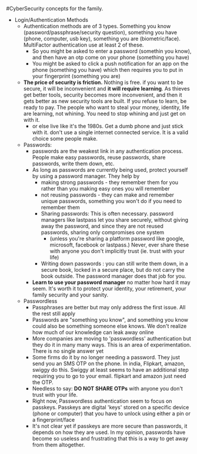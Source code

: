 #CyberSecurity concepts for the family. 
  - Login/Authentication Methods
    - Authentication methods are of 3 types. Something you know (password/passphrase/security question), something you have (phone, computer, usb key), something you are (biometric/face). MultiFactor authentication use at least 2 of these. 
      - So you might be asked to enter a password (somethin you know), and then have an otp come on your phone (something you have)
      - You might be asked to click a push notification for an app on the phone (something you have) which then requires you to put in your fingerprint (something you are)
    - **The price of security is friction.** Nothing is free. if you want to be secure, it will be inconvenient and **it will require learning**. As thieves get better tools, security becomes more inconvenient, and then it gets better as new security tools are built. If you refuse to learn, be ready to pay. The people who want to steal your money, identity, life are learning, not whining. You need to stop whining and just get on with it.
      - or else live like it's the 1980s. Get a dumb phone and just stick with it. don't use a single internet connected service. It is a valid choice some people make.
    - Passwords: 
      - passwords are the weakest link in any authentication process. People make easy passwords, reuse passwords, share passwords, write them down, etc. 
      - As long as passwords are currently being used, protect yourself by using a password manager. They help by
        - making strong passwords - they remember them for you rather than you making easy ones you will remember
        - not reusing passwords - they can make and remember unique passwords, something you won't do if you need to remember them
        - Sharing passwords: This is often necessary. password managers like lastpass let you share securely, without giving away the password, and since they are not reused passwords, sharing only compromises one system 
          - (unless you're sharing a platform password like google, microsoft, facebook or lastpass.) Never, ever share these with anyone you don't implicitly trust (ie. trust with your life)
        - Writing down passwords : you can still write them down, in a secure book, locked in a secure place, but do not carry the book outside. The password manager does that job for you. 
      - **Learn to use your password manager** no matter how hard it may seem. It's worth it to protect your identity, your retirement, your family security and your sanity. 
    - Passwordless
      - Passphrases are better but may only address the first issue. All the rest still apply
      - Passwords are "something you know", and something you know could also be something someone else knows. We don't realize how much of our knowledge can leak away online
      - More companies are moving to 'passwordless' authentication but they do it in many many ways. This is an area of experimentation. There is no single answer yet
      - Some firms do it by no longer needing a password. They just send you an SMS OTP on the phone. In india, Flipkart, amazon, swiggy do this. Swiggy at least seems to have an additional step requiring you to go to your email. flipkart and amazon just need the OTP. 
      - Needless to say: **DO NOT SHARE OTPs** with anyone you don't trust with your life. 
      - Right now, Passwordless authentication seem to focus on passkeys. Passkeys are digital 'keys' stored on a specific device (phone or computer) that you have to unlock using either a pin or a fingerprint/face
      - It's not clear yet if passkeys are more secure than passwords, it depends on how they are used. In my opinion, passwords have become so useless and frustrating that this is a way to get away from them altogether. 
        
